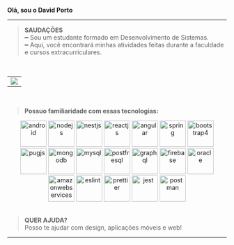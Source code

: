 
**Olá, sou o David Porto**

----
>**SAUDAÇÕES**<br>
━  Sou um estudante formado em Desenvolvimento de Sistemas.\
━  Aqui, você encontrará minhas atividades feitas durante a faculdade e cursos extracurriculares.

<br>

<table align="center">
<td>
<img src="https://github-readme-stats.vercel.app/api/top-langs/?username=davidevol&langs_count=15&title_color=58a6ff&hide_border=true&layout=compact&hide=Jupyter%20Notebook,php,html,css&bg_color=00000000">
</td>
</table>

<br>


>**Possuo familiaridade com essas tecnologias:**
<div align="center">
<img src="https://github.com/davidevol/davidevol/assets/88854160/c2c4f66d-5fc7-4920-854c-35bea07b674d" alt="android" width="60" height="60">
<img src="https://github.com/davidevol/davidevol/assets/88854160/95115135-6fd8-42b5-840a-c8e47ddb08be" alt="nodejs" width="60" height="60">
<img src="https://github.com/davidevol/davidevol/assets/88854160/5a918765-b109-4912-97c1-016c77c3989c" alt="nestjs" width="60" height="60">
<img src="https://github.com/davidevol/davidevol/assets/88854160/b8c74309-2e9c-446a-8bbc-4878b1c17c37" alt="reactjs" width="60" height="60">
<img src="https://github.com/davidevol/davidevol/assets/88854160/deac2b75-a604-4604-990f-56bc1d0e248b" alt="angular" width="60" height="60">
<img src="https://github.com/davidevol/davidevol/assets/88854160/a45dee8e-942a-4b93-bfba-01e8c1932f81" alt="spring" width="60" height="60">
<img src="https://github.com/davidevol/davidevol/assets/88854160/3b0e0d90-c750-4c4d-ad7c-130d3d28b3a5" alt="bootstrap4" width="60" height="60">
<img src="https://github.com/davidevol/davidevol/assets/88854160/1d89af30-ee78-4332-9514-aa5253c8dd3e" alt="pugjs" width="60" height="60">
<img src="https://github.com/davidevol/davidevol/assets/88854160/90fb58a8-5177-4661-b6d3-ec5e16149f44" alt="mongodb" width="60" height="60">
<img src="https://github.com/davidevol/davidevol/assets/88854160/ffd65c80-81d3-4f40-9f22-95579b2d602f" alt="mysql" width="60" height="60">
<img src="https://github.com/davidevol/davidevol/assets/88854160/bdc1482d-4b3f-4e5d-927c-123bb19dc7a6" alt="postfresql" width="60" height="60">
<img src="https://github.com/davidevol/davidevol/assets/88854160/91f47e87-fc07-448b-a3ef-7ef4a0e512c0" alt="graphql" width="60" height="60">
<img src="https://github.com/davidevol/davidevol/assets/88854160/90afee96-dde0-4046-bcc5-93480d62d720" alt="firebase" width="60" height="60">
<img src="https://github.com/davidevol/davidevol/assets/88854160/2e9c4ac5-7e65-4c81-bdba-0998597a0e2e" alt="oracle" width="60" height="60">
<img src="https://github.com/davidevol/davidevol/assets/88854160/53fd78ac-c929-4311-8183-c87dfa3acfab" alt="amazonwebservices" width="60" height="60">
<img src="https://github.com/davidevol/davidevol/assets/88854160/c46a4ec4-5d4c-4d79-a5e9-845f0c93c3a6" alt="eslint" width="60" height="60">
<img src="https://github.com/davidevol/davidevol/assets/88854160/dbb79c91-9e1a-412a-be63-3da65b71f614" alt="prettier" width="60" height="60">
<img src="https://github.com/davidevol/davidevol/assets/88854160/a0378826-9554-4741-889b-585549334691" alt="jest" width="60" height="60">
<img src="https://github.com/davidevol/davidevol/assets/88854160/db5d734c-ba7c-4f90-a0f9-e4eefa6c1805" alt="postman" width="60" height="60">

</div><br>



>**QUER AJUDA?**<br>
Posso te ajudar com design, aplicações móveis e web!

<hr>
